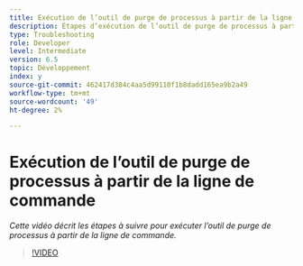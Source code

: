 ```yaml
---
title: Exécution de l’outil de purge de processus à partir de la ligne de commande
description: Étapes d’exécution de l’outil de purge de processus à partir de la ligne de commande pour supprimer des enregistrements de la table Job Manager
type: Troubleshooting
role: Developer
level: Intermediate
version: 6.5
topic: Développement
index: y
source-git-commit: 462417d384c4aa5d99110f1b8dadd165ea9b2a49
workflow-type: tm+mt
source-wordcount: '49'
ht-degree: 2%

---
```



# Exécution de l’outil de purge de processus à partir de la ligne de commande

*Cette vidéo décrit les étapes à suivre pour exécuter l’outil de purge de processus à partir de la ligne de commande.*

>[!VIDEO](https://video.tv.adobe.com/v/335508?quality=9&learn=on)
